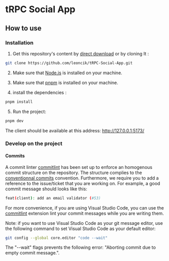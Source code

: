 # tRPC Social App

## How to use

### Installation

1. Get this repository's content by [direct download](https://github.com/leoncik/tRPC-Social-App/archive/refs/heads/master.zip) or by cloning It :

```sh
git clone https://github.com/leoncik/tRPC-Social-App.git
```

2. Make sure that [Node.js](https://nodejs.org/en/) is installed on your machine.

3. Make sure that [pnpm](https://pnpm.io/) is installed on your machine. 

4. install the dependencies :

```sh
pnpm install
```

5. Run the project:


```sh
pnpm dev
```

The client should be available at this address: http://127.0.0.1:5173/

### Develop on the project

#### Commits

A commit linter [commitlint](https://commitlint.js.org/#/) has been set up to enforce an homogenous commit structure on the repository. The structure complies to the [conventionnal commits](https://www.conventionalcommits.org/en/v1.0.0/) convention. Furthermore, we require you to add a reference to the issue/ticket that you are working on. For example, a good commit message should looks like this:

```sh
feat(client): add an email validator (#53)
```

For more convenience, if you are using Visual Studio Code, you can use the [commitlint](https://marketplace.visualstudio.com/items?itemName=joshbolduc.commitlint) extension lint your commit messages while you are writing them.

Note: if you want to use Visual Studio Code as your git message editor, use the following command to set Visual Studio Code as your default editor:

```sh
git config --global core.editor "code --wait"
```

The "--wait" flags prevents the following error: "Aborting commit due to empty commit message.".